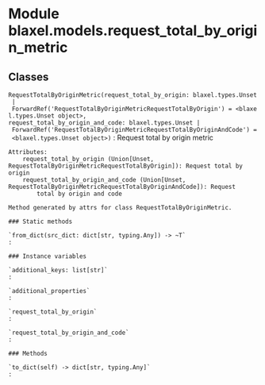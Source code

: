 Module blaxel.models.request_total_by_origin_metric
===================================================

Classes
-------

`RequestTotalByOriginMetric(request_total_by_origin: blaxel.types.Unset | ForwardRef('RequestTotalByOriginMetricRequestTotalByOrigin') = <blaxel.types.Unset object>, request_total_by_origin_and_code: blaxel.types.Unset | ForwardRef('RequestTotalByOriginMetricRequestTotalByOriginAndCode') = <blaxel.types.Unset object>)`
:   Request total by origin metric
    
    Attributes:
        request_total_by_origin (Union[Unset, RequestTotalByOriginMetricRequestTotalByOrigin]): Request total by origin
        request_total_by_origin_and_code (Union[Unset, RequestTotalByOriginMetricRequestTotalByOriginAndCode]): Request
            total by origin and code
    
    Method generated by attrs for class RequestTotalByOriginMetric.

    ### Static methods

    `from_dict(src_dict: dict[str, typing.Any]) ‑> ~T`
    :

    ### Instance variables

    `additional_keys: list[str]`
    :

    `additional_properties`
    :

    `request_total_by_origin`
    :

    `request_total_by_origin_and_code`
    :

    ### Methods

    `to_dict(self) ‑> dict[str, typing.Any]`
    :
